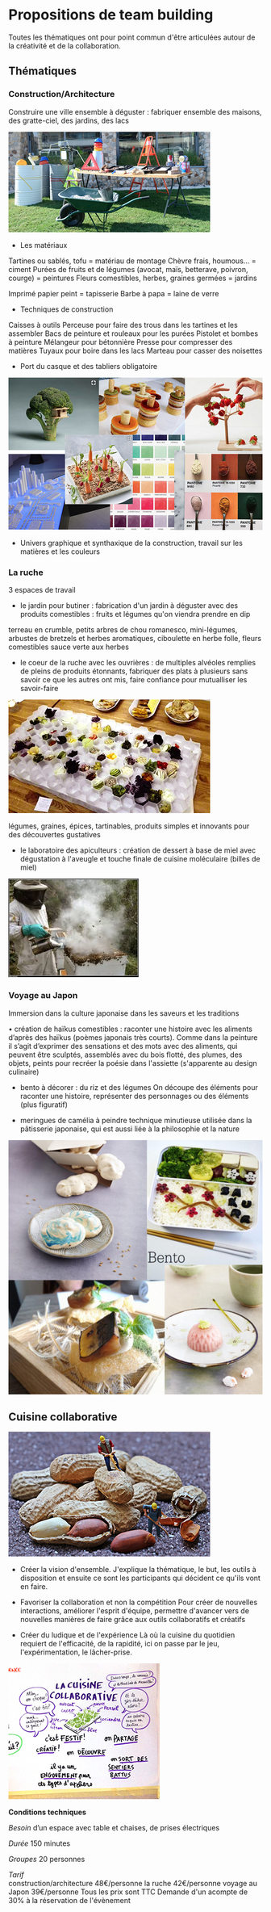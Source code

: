 # Propositions de team building 


Toutes les thématiques ont pour point commun d'être articulées autour de la créativité et de la collaboration.

## Thématiques

### Construction/Architecture

Construire une ville ensemble à déguster : fabriquer ensemble des maisons, des gratte-ciel, des jardins, des lacs

![construction](https://github.com/bndct-lmbrt/ateliers/blob/master/medias/travaux.jpg)

* Les matériaux

Tartines ou sablés, tofu = matériau de montage
Chèvre frais, houmous... = ciment
Purées de fruits et de légumes (avocat, maïs, betterave, poivron, courge) = peintures
Fleurs comestibles, herbes, graines germées = jardins

Imprimé papier peint = tapisserie
Barbe à papa = laine de verre

* Techniques de construction

Caisses à outils
Perceuse pour faire des trous dans les tartines et les assembler
Bacs de peinture et rouleaux pour les purées
Pistolet et bombes à peinture
Mélangeur pour bétonnière
Presse pour compresser  des matières
Tuyaux pour boire dans les lacs
Marteau pour casser des noisettes

* Port du casque et des tabliers obligatoire

![univers graphique](https://github.com/bndct-lmbrt/ateliers/blob/master/medias/mozaique-archi.jpg)

* Univers graphique et synthaxique de la construction, travail sur les matières et les couleurs

### La ruche

3 espaces de travail

* le jardin pour butiner : fabrication d'un jardin à déguster avec  des produits comestibles : fruits et légumes qu'on viendra prendre en dip

terreau en crumble, petits arbres de chou romanesco, mini-légumes, arbustes de bretzels et herbes aromatiques, ciboulette en herbe folle, fleurs comestibles
sauce verte aux herbes

* le coeur de la ruche avec les ouvrières : de multiples alvéoles remplies de pleins de produits étonnants, fabriquer des plats à plusieurs sans savoir ce que les autres ont mis, faire confiance pour mutualliser les savoir-faire

 ![alveoles](https://github.com/bndct-lmbrt/ateliers/blob/master/medias/alveoles.jpg)

légumes, graines, épices, tartinables, produits simples et innovants pour des découvertes gustatives 

* le laboratoire des apiculteurs : création de dessert à base de miel avec dégustation à l'aveugle et touche finale de cuisine moléculaire (billes de miel)

 ![experiences](https://github.com/bndct-lmbrt/ateliers/blob/master/medias/labo-api.jpg)

### Voyage au Japon

Immersion dans la culture japonaise dans les saveurs et les traditions

•	création de haïkus comestibles : raconter une histoire avec les aliments d’après des haïkus (poèmes japonais très courts).
Comme dans la peinture il s’agit d’exprimer des sensations et des mots avec des aliments, qui peuvent être sculptés, assemblés avec du bois flotté, des plumes, des objets, peints pour recréer la poésie dans l'assiette
(s'apparente au design culinaire)

*	bento à décorer : du riz et des légumes 
On découpe des éléments pour raconter une histoire, représenter des personnages ou des éléments (plus figuratif)

*	meringues de camélia à peindre
technique minutieuse utilisée dans la pâtisserie japonaise, qui est aussi liée à la philosophie et la nature


![gastronomie et Japon](https://github.com/bndct-lmbrt/ateliers/blob/master/medias/japonmediath.jpg)
 


## Cuisine collaborative

 ![travaux](https://github.com/bndct-lmbrt/ateliers/blob/master/medias/travaux-cacahuete.jpg)

*	Créer la vision d'ensemble.
J'explique la thématique, le but, les outils à disposition et ensuite ce sont les participants qui décident ce qu'ils vont en faire.

* Favoriser la collaboration et non la compétition
Pour créer de nouvelles interactions, améliorer l'esprit d'équipe, permettre d'avancer vers de nouvelles manières de faire grâce aux outils collaboratifs et créatifs

* Créer du ludique et de l'expérience
Là où la cuisine du quotidien requiert de l'efficacité, de la rapidité, ici on passe par le jeu, l'expérimentation, le lâcher-prise.

 ![cuisine collaborative](https://github.com/bndct-lmbrt/ateliers/blob/master/medias/cuisinecollabo-moustic.jpg)




**Conditions techniques**  

*Besoin*  d’un espace avec table et chaises, de prises électriques 

*Durée*  150 minutes   

*Groupes*  20 personnes   

*Tarif*  
construction/architecture 48€/personne
la ruche 42€/personne
voyage au Japon 39€/personne
Tous les prix sont TTC
Demande d'un acompte de 30% à la réservation de l'évènement  
